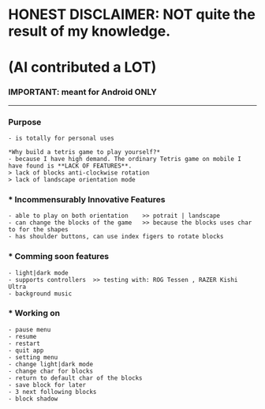 # HONEST DISCLAIMER:  NOT quite the result of my knowledge. 
# (AI contributed a LOT)
### IMPORTANT: meant for Android ONLY
---

### Purpose
    - is totally for personal uses
    
    *Why build a tetris game to play yourself?*
    - because I have high demand. The ordinary Tetris game on mobile I have found is **LACK OF FEATURES**.
    > lack of blocks anti-clockwise rotation
    > lack of landscape orientation mode

### * Incommensurably Innovative Features
    - able to play on both orientation    >> potrait | landscape
    - can change the blocks of the game   >> because the blocks uses char to for the shapes
    - has shoulder buttons, can use index figers to rotate blocks
    
### * Comming soon features
    - light|dark mode
    - supports controllers  >> testing with: ROG Tessen , RAZER Kishi Ultra
    - background music

### * Working on
    - pause menu
    - resume
    - restart
    - quit app
    - setting menu
    - change light|dark mode
    - change char for blocks
    - return to default char of the blocks
    - save block for later
    - 3 next following blocks
    - block shadow
